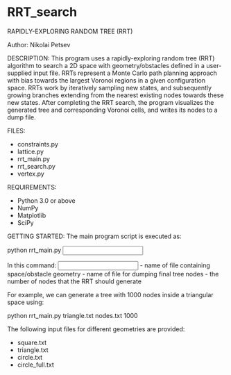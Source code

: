 # RRT_search
RAPIDLY-EXPLORING RANDOM TREE (RRT)

Author: Nikolai Petsev


DESCRIPTION:
This program uses a rapidly-exploring random tree (RRT) algorithm to search a 2D space with 
geometry/obstacles defined in a user-supplied input file. RRTs represent a Monte Carlo path planning 
approach with bias towards the largest Voronoi regions in a given configuration space. RRTs work by 
iteratively sampling new states, and subsequently growing branches extending from the nearest existing 
nodes towards these new states. After completing the RRT search, the program visualizes the generated 
tree and corresponding Voronoi cells, and writes its nodes to a dump file.


FILES:
- constraints.py
- lattice.py
- rrt_main.py
- rrt_search.py
- vertex.py


REQUIREMENTS:
- Python 3.0 or above
- NumPy
- Matplotlib
- SciPy


GETTING STARTED:
The main program script is executed as:

python rrt_main.py <input file> <output file> <nsamples>
  
In this command:
<input file> - name of file containing space/obstacle geometry
<output file> - name of file for dumping final tree nodes
<nodemax> - the number of nodes that the RRT should generate
  
For example, we can generate a tree with 1000 nodes inside a triangular space using:

python rrt_main.py triangle.txt nodes.txt 1000

The following input files for different geometries are provided:
- square.txt
- triangle.txt
- circle.txt
- circle_full.txt
